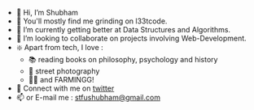 - 👋 Hi, I’m Shubham
- 👀 You'll mostly find me grinding on l33tcode.
- 🌱 I’m currently getting better at Data Structures and Algorithms.
- 💞️ I’m looking to collaborate on projects involving Web-Development.
- ❇️ Apart from tech, I love :
     - 📚 reading books on philosophy, psychology and history
     - 📸 street photography 
     - 🧑‍🌾 and FARMINGG!
- 🐤 Connect with me on [twitter](https://twitter.com/shubhmst)
- 📫 or E-mail me : stfushubham@gmail.com

<!---
shubhamsth/shubhamsth is a ✨ special ✨ repository because its `README.md` (this file) appears on your GitHub profile.
You can click the Preview link to take a look at your changes.
--->

